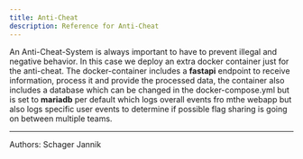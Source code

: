 ```yaml
---
title: Anti-Cheat
description: Reference for Anti-Cheat
---
```


An Anti-Cheat-System is always important to have to prevent illegal and negative behavior. In this case we deploy an extra docker container just for the anti-cheat. The docker-container includes a **fastapi** endpoint to receive information, process it and provide the processed data, the container also includes a database which can be changed in the docker-compose.yml but is set to **mariadb** per default which logs overall events fro mthe webapp but also logs specific user events to determine if possible flag sharing is going on between multiple teams. 

___

Authors: Schager Jannik